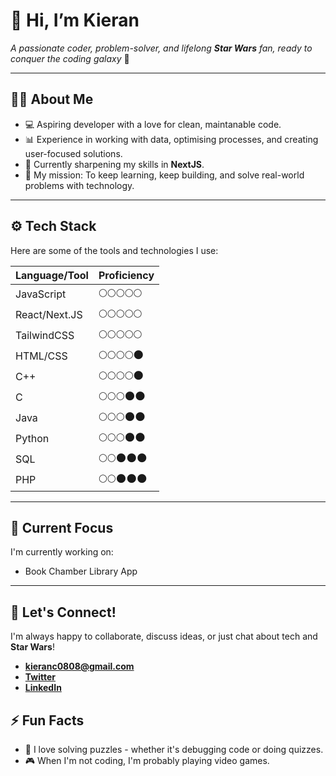 # 👋 Hi, I’m Kieran
_A passionate coder, problem-solver, and lifelong **Star Wars** fan, ready to conquer the coding galaxy_ 🚀

---

## 🧑‍💻 **About Me**
- 💻 Aspiring developer with a love for clean, maintanable code.
- 📊 Experience in working with data, optimising processes, and creating user-focused solutions.
- 🌱 Currently sharpening my skills in **NextJS**.
- 🎯 My mission: To keep learning, keep building, and solve real-world problems with technology.

---

## ⚙️ **Tech Stack**
Here are some of the tools and technologies I use:

| **Language/Tool** | **Proficiency** |
|-------------------|-----------------|
| JavaScript        |🌕🌕🌕🌕🌕     |
| React/Next.JS     |🌕🌕🌕🌕🌕     |
| TailwindCSS       |🌕🌕🌕🌕🌕     |
| HTML/CSS          |🌕🌕🌕🌕🌑     |
| C++               |🌕🌕🌕🌕🌑     |
| C                 |🌕🌕🌕🌑🌑     |
| Java              |🌕🌕🌕🌑🌑     |
| Python            |🌕🌕🌕🌑🌑     |
| SQL               |🌕🌕🌑🌑🌑     |
| PHP               |🌕🌕🌑🌑🌑     |

---

## 🔭 **Current Focus**
I'm currently working on:
- Book Chamber Library App

---

## 💬 **Let's Connect!**
I'm always happy to collaborate, discuss ideas, or just chat about tech and **Star Wars**!

- **kieranc0808@gmail.com**
- **[Twitter](www.x.com/TheKJChambers)**
- **[LinkedIn](www.linkedin.com/in/thekjchambers)**

## ⚡ **Fun Facts**
- 🔧 I love solving puzzles - whether it's debugging code or doing quizzes.
- 🎮 When I'm not coding, I'm probably playing video games.

<!---
KieranMP/KieranMP is a ✨ special ✨ repository because its `README.md` (this file) appears on your GitHub profile.
You can click the Preview link to take a look at your changes.
--->

